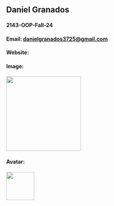 ## Daniel Granados 
#### 2143-OOP-Fall-24
#### Email: danielgranados3725@gmail.com
#### Website: 
#### Image: 
<img src="https://thumbs2.imgbox.com/43/a4/BVBsVcmQ_t.jpeg" width="200">

#### Avatar:
<img src="https://thumbs2.imgbox.com/43/19/2o4UxhpH_t.jpeg" width="75">


